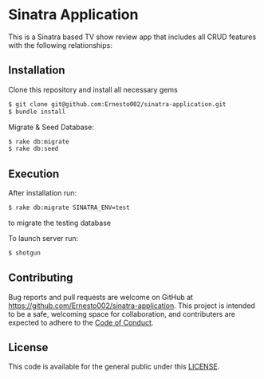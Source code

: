 # Sinatra Application

This is a Sinatra based TV show review app that includes all CRUD features with the following relationships:


## Installation 

Clone this repository and install all necessary gems

```bash
$ git clone git@github.com:Ernesto002/sinatra-application.git
$ bundle install
```

Migrate & Seed Database:

```bash
$ rake db:migrate
$ rake db:seed
```

## Execution

After installation run: 

```bash
$ rake db:migrate SINATRA_ENV=test
```
to migrate the testing database

To launch server run:

```bash
$ shotgun
```

## Contributing

Bug reports and pull requests are welcome on GitHub at https://github.com/Ernesto002/sinatra-application. This project is intended to be a safe, welcoming space for collaboration, and contributers are expected to adhere to the [Code of Conduct](https://github.com/Ernesto002/sinatra-application/blob/master/CODE_OF_CONDUCT.md).

## License 

This code is available for the general public under this [LICENSE](https://github.com/Ernesto002/sinatra-application/blob/master/LICENSE).
